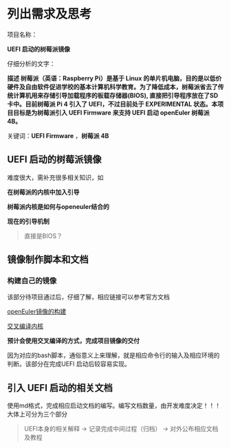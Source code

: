 # 列出需求及思考

项目名称：

**UEFI 启动的树莓派镜像**

仔细分析的文字：

**描述 树莓派（英语：Raspberry Pi）是基于 Linux 的单片机电脑，目的是以低价硬件及自由软件促进学校的基本计算机科学教育。为了降低成本，树莓派省去了传统计算机用来存储引导加载程序的板载存储器(BIOS), 直接把引导程序放在了SD卡中。目前树莓派 Pi 4 引入了 UEFI，不过目前处于 EXPERIMENTAL 状态。本项目目标是为树莓派引入 UEFI Firmware 来支持 UEFI 启动 openEuler 树莓派 4B。**

关键词：**UEFI Firmware** ，**树莓派 4B**

## UEFI 启动的树莓派镜像 

 难度很大，需补充很多相关知识，如
 
 **在树莓派的内核中加入引导**
 
 **树莓派内核是如何与openeuler结合的**
 
 **现在的引导机制**
 > 直接是BIOS？

## 镜像制作脚本和文档
### 构建自己的镜像
该部分待项目通过后，仔细了解，相应链接可以参考官方文档

[openEuler镜像的构建](https://gitee.com/openeuler/raspberrypi/blob/master/documents/openEuler%E9%95%9C%E5%83%8F%E7%9A%84%E6%9E%84%E5%BB%BA.md)

[交叉编译内核](https://gitee.com/openeuler/raspberrypi/blob/master/documents/%E4%BA%A4%E5%8F%89%E7%BC%96%E8%AF%91%E5%86%85%E6%A0%B8.md)

**预计会使用交叉编译的方式，完成项目镜像的交付**

因为对应的bash脚本，通俗意义上来理解，就是相应命令行的输入及相应环境的判断。该部分在完成UEFI 启动后较容易实现。

## 引入 UEFI 启动的相关文档

使用md格式，完成相应启动文档的编写。编写文档数量，由开发难度决定！！！
大体上可分为三个部分
> UEFI本身的相关解释 -> 记录完成中间过程（归档） -> 对外公布相应文档及教程
